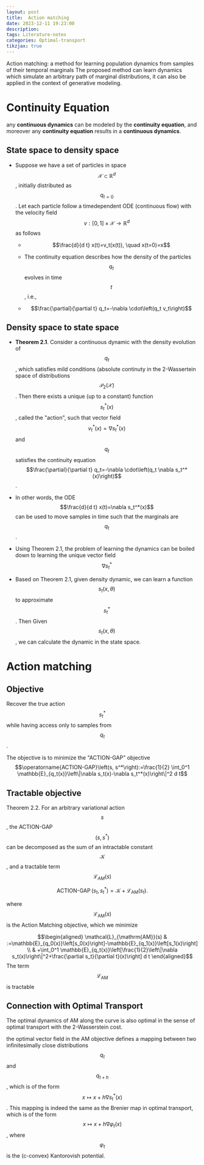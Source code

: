 ```yaml
---
layout: post
title:  Action matching
date: 2023-12-11 19:23:00
description: 
tags: Literature-notes
categories: Optimal-transport
tikzjax: true
---
```

Action matching: a method for learning population dynamics from samples of their temporal marginals
The proposed method can learn dynamics which simulate an arbitrary path of marginal distributions, it can also be applied in the context of generative modeling.

# Continuity Equation
any **continuous dynamics** can be modeled by the **continuity equation**, and moreover any **continuity equation** results in a **continuous dynamics**.
## State space to density space

- Suppose we have a set of particles in space $$\mathcal{X} \subset \mathbb{R}^d$$, initially distributed as $$q_{t=0}$$. Let each particle follow a timedependent ODE (continuous flow) with the velocity field $$v:[0,1] \times \mathcal{X} \rightarrow \mathbb{R}^d$$ as follows

   - $$\frac{d}{d t} x(t)=v_t(x(t)), \quad x(t=0)=x$$

   - The continuity equation describes how the density of the particles $$q_t$$ evolves in time $$t$$, i.e.,

   - $$\frac{\partial}{\partial t} q_t=-\nabla \cdot\left(q_t v_t\right)$$

## Density space to state space

- **Theorem 2.1**. Consider a continuous dynamic with the density evolution of $$q_t$$, which satisfies mild conditions (absolute continuty in the 2-Wassertein space of distributions $$\mathcal{P}_2(\mathcal{X})$$. Then there exists a unique (up to a constant) function $$s_t^*(x)$$, called the "action", such that vector field $$v_t^*(x) = \nabla s_t^*(x)$$ and $$q_t$$ satisfies the continuity equation $$\frac{\partial}{\partial t} q_t=-\nabla \cdot\left(q_t \nabla s_t^*(x)\right)$$. 

- In other words, the ODE $$\frac{d}{d t} x(t)=\nabla s_t^*(x)$$ can be used to move samples in time such that the marginals are $$q_t$$.

- Using Theorem 2.1, the problem of learning the dynamics can be boiled down to learning the unique vector field $$\nabla s_t^*$$

- Based on Theorem 2.1, given density dynamic, we can learn a function $$s_t(x, \theta)$$ to approximate $$s_t^*$$. Then Given $$s_t(x, \theta)$$, we can calculate the dynamic in the state space.

# Action matching
## Objective
Recover the true action $$s_t^*$$ while having access only to samples from $$q_t$$.

The objective is to minimize  the "ACTION-GAP" objective $$\operatorname{ACTION-GAP}\left(s, s^*\right):=\frac{1}{2} \int_0^1 \mathbb{E}_{q_t(x)}\left\|\nabla s_t(x)-\nabla s_t^*(x)\right\|^2 d t$$

## Tractable objective
Theorem 2.2. For an arbitrary variational action $$s$$, the ACTION-GAP $$\left(s, s^*\right)$$ can be decomposed as the sum of an intractable constant $$\mathcal{K}$$, and a tractable term $$\mathcal{L}_{A M}(s)$$

$$\operatorname{ACTION-GAP}\left(s_t, s_t^*\right)=\mathcal{K}+\mathcal{L}_{\mathrm{AM}}\left(s_t\right) .$$

where $$\mathcal{L}_{\mathrm{AM}}(s)$$ is the Action Matching objective, which we minimize

$$\begin{aligned}
\mathcal{L}_{\mathrm{AM}}(s) & :=\mathbb{E}_{q_0(x)}\left[s_0(x)\right]-\mathbb{E}_{q_1(x)}\left[s_1(x)\right] \\
& +\int_0^1 \mathbb{E}_{q_t(x)}\left[\frac{1}{2}\left\|\nabla s_t(x)\right\|^2+\frac{\partial s_t}{\partial t}(x)\right] d t
\end{aligned}$$
The term $$\mathcal{L}_{\mathrm{AM}}$$ is tractable

## Connection with Optimal Transport
The optimal dynamics of AM along the curve is also optimal in the sense of optimal transport with the 2-Wasserstein cost.

the optimal vector field in the AM objective defines a mapping between two infinitesimally close distributions $$q_t$$ and $$q_{t+h}$$, which is of the form $$x \mapsto x+h \nabla s_t^*(x)$$. This mapping is indeed the same as the Brenier map in optimal transport, which is of the form $$x \mapsto x+h \nabla \varphi_t(x)$$, where $$\varphi_t$$ is the (c-convex) Kantorovish potential.



